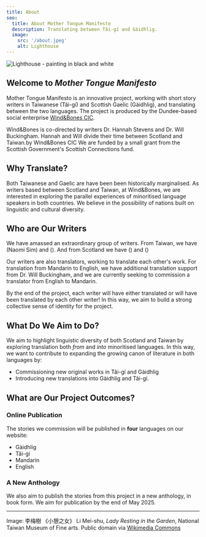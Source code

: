 ```yaml
---
title: About
seo:
  title: About Mother Tongue Manifesto
  description: Translating between Tâi-gí and Gàidhlig.
  image:
    src: '/about.jpeg'
    alt: Lighthouse
---
```


![Lighthouse - painting in black and white](/about.jpeg)

## Welcome to _Mother Tongue Manifesto_

Mother Tongue Manifesto is an innovative project, working with short story writers in Taiwanese (Tâi-gí) and Scottish Gaelic (Gàidhlig), and translating between the two languages. The project is produced by the Dundee-based social enterprise [Wind&Bones CIC](https://www.windandbones.com).

Wind&Bones is co-directed by writers Dr. Hannah Stevens and Dr. Will Buckingham. Hannah and Will divide their time between Scotland and Taiwan.by Wind&Bones CIC We are funded by a small grant from the Scottish Government's Scottish Connections fund.

## Why Translate?

Both Taiwanese and Gaelic are have been been historically marginalised. As writers based between Scotland and Taiwan, at Wind&Bones, we are interested in exploring the parallel experiences of minoritised language speakers in both countries. We believe in the possibility of nations built on linguistic and cultural diversity.

## Who are Our Writers

We have amassed an extraordinary group of writers. From Taiwan, we have (Naomi Sim) and (). And from Scotland we have () and ()

Our writers are also translators, working to translate each other's work. For translation from Mandarin to English, we have additional translation support from Dr. Will Buckingham, and we are currently seeking to commission a translator from English to Mandarin.

By the end of the project, each writer will have either translated or will have been translated by each other writer! In this way, we aim to build a strong collective sense of identity for the project.

## What Do We Aim to Do?

We aim to highlight linguistic diversity of both Scotland and Taiwan by exploring translation both _from_ and _into_ minoritised languages. In this way, we want to contribute to expanding the growing canon of literature in both languages by:

- Commissioning new original works in Tâi-gí and Gàidhlig
- Introducing new translations into Gàidhlig and Tâi-gí.

## What are Our Project Outcomes?

### Online Publication

The stories we commission will be published in **four** languages on our website:

- Gàidhlig
- Tâi-gí
- Mandarin
- English

### A New Anthology

We also aim to publish the stories from this project in a new anthology, in book form. We aim for publication by the end of May 2025.

---

Image: 李梅樹 《小憩之女》 Li Mei-shu, _Lady Resting in the Garden_, National Taiwan Museum of Fine arts. Public domain via [Wikimedia Commons](https://commons.wikimedia.org/wiki/File:Lady_Resting_In_The_Garden_,by_Li_Mei-Shu.png)
